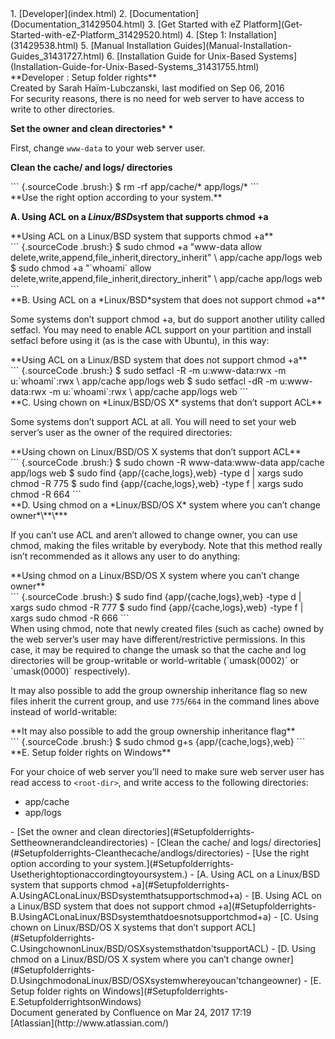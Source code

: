 <div id="page">
<div id="main" class="aui-page-panel">
<div id="main-header">
<div id="breadcrumb-section">
1.  [Developer](index.html)
2.  [Documentation](Documentation_31429504.html)
3.  [Get Started with eZ
    Platform](Get-Started-with-eZ-Platform_31429520.html)
4.  [Step 1: Installation](31429538.html)
5.  [Manual Installation
    Guides](Manual-Installation-Guides_31431727.html)
6.  [Installation Guide for Unix-Based
    Systems](Installation-Guide-for-Unix-Based-Systems_31431755.html)

</div>
**Developer : Setup folder rights**

</div>
<div id="content" class="view">
<div class="page-metadata">
Created by Sarah Haïm-Lubczanski, last modified on Sep 06, 2016

</div>
<div id="main-content" class="wiki-content group">
<div class="contentLayout2">
<div class="columnLayout two-right-sidebar"
data-layout="two-right-sidebar">
<div class="cell normal" data-type="normal">
<div class="innerCell">
For security reasons, there is no need for web server to have access to
write to other directories.

**Set the owner and clean directories\* \***

First, change `www-data` to your web server user.

**Clean the cache/ and logs/ directories**

<div class="code panel pdl" style="border-width: 1px;">
<div class="codeContent panelContent pdl">
``` {.sourceCode .brush:}
$ rm -rf app/cache/* app/logs/* 
```

</div>
</div>
**Use the right option according to your system.**

**A. Using ACL on a *Linux/BSD*system that supports chmod +a**

<div class="code panel pdl" style="border-width: 1px;">
<div class="codeHeader panelHeader pdl"
style="border-bottom-width: 1px;">
**Using ACL on a Linux/BSD system that supports chmod +a**

</div>
<div class="codeContent panelContent pdl">
``` {.sourceCode .brush:}
$ sudo chmod +a "www-data allow delete,write,append,file_inherit,directory_inherit" \
  app/cache app/logs web
$ sudo chmod +a "`whoami` allow delete,write,append,file_inherit,directory_inherit" \
  app/cache app/logs web
```

</div>
</div>
**B. Using ACL on a *Linux/BSD*system that does not support chmod +a**

Some systems don’t support chmod +a, but do support another utility
called setfacl. You may need to enable ACL support on your partition and
install setfacl before using it (as is the case with Ubuntu), in this
way:

<div class="code panel pdl" style="border-width: 1px;">
<div class="codeHeader panelHeader pdl"
style="border-bottom-width: 1px;">
**Using ACL on a Linux/BSD system that does not support chmod +a**

</div>
<div class="codeContent panelContent pdl">
``` {.sourceCode .brush:}
$ sudo setfacl -R -m u:www-data:rwx -m u:`whoami`:rwx \
  app/cache app/logs web
$ sudo setfacl -dR -m u:www-data:rwx -m u:`whoami`:rwx \
  app/cache app/logs web
```

</div>
</div>
**C. Using chown on *Linux/BSD/OS X* systems that don’t support ACL**

Some systems don’t support ACL at all. You will need to set your web
server’s user as the owner of the required directories:

<div class="code panel pdl" style="border-width: 1px;">
<div class="codeHeader panelHeader pdl"
style="border-bottom-width: 1px;">
**Using chown on Linux/BSD/OS X systems that don’t support ACL**

</div>
<div class="codeContent panelContent pdl">
``` {.sourceCode .brush:}
$ sudo chown -R www-data:www-data app/cache app/logs web
$ sudo find {app/{cache,logs},web} -type d | xargs sudo chmod -R 775
$ sudo find {app/{cache,logs},web} -type f | xargs sudo chmod -R 664
```

</div>
</div>
**D. Using chmod on a *Linux/BSD/OS X* system where you can’t change
owner*\**\***

If you can’t use ACL and aren’t allowed to change owner, you can use
chmod, making the files writable by everybody. Note that this method
really isn’t recommended as it allows any user to do anything:

<div class="code panel pdl" style="border-width: 1px;">
<div class="codeHeader panelHeader pdl"
style="border-bottom-width: 1px;">
**Using chmod on a Linux/BSD/OS X system where you can’t change owner**

</div>
<div class="codeContent panelContent pdl">
``` {.sourceCode .brush:}
$ sudo find {app/{cache,logs},web} -type d | xargs sudo chmod -R 777
$ sudo find {app/{cache,logs},web} -type f | xargs sudo chmod -R 666
```

</div>
</div>
When using chmod, note that newly created files (such as cache) owned by
the web server’s user may have different/restrictive permissions. In
this case, it may be required to change the umask so that the cache and
log directories will be group-writable or world-writable (`umask(0002)`
or `umask(0000)` respectively).

It may also possible to add the group ownership inheritance flag so new
files inherit the current group, and use `775`/`664` in the command
lines above instead of world-writable:

<div class="code panel pdl" style="border-width: 1px;">
<div class="codeHeader panelHeader pdl"
style="border-bottom-width: 1px;">
**It may also possible to add the group ownership inheritance flag**

</div>
<div class="codeContent panelContent pdl">
``` {.sourceCode .brush:}
$ sudo chmod g+s {app/{cache,logs},web}
```

</div>
</div>
**E. Setup folder rights on Windows**

For your choice of web server you’ll need to make sure web server user
has read access to `<root-dir>`, and write access to the following
directories:

-   app/cache
-   app/logs

</div>
</div>
<div class="cell aside" data-type="aside">
<div class="innerCell">
<div class="toc-macro rbtoc1490375979951">
-   [Set the owner and clean
    directories](#Setupfolderrights-Settheownerandcleandirectories)
    -   [Clean the cache/ and logs/
        directories](#Setupfolderrights-Cleanthecache/andlogs/directories)
-   [Use the right option according to
    your system.](#Setupfolderrights-Usetherightoptionaccordingtoyoursystem.)
    -   [A. Using ACL on a Linux/BSD system that supports chmod
        +a](#Setupfolderrights-A.UsingACLonaLinux/BSDsystemthatsupportschmod+a)
    -   [B. Using ACL on a Linux/BSD system that does not support chmod
        +a](#Setupfolderrights-B.UsingACLonaLinux/BSDsystemthatdoesnotsupportchmod+a)
    -   [C. Using chown on Linux/BSD/OS X systems that don’t support
        ACL](#Setupfolderrights-C.UsingchownonLinux/BSD/OSXsystemsthatdon'tsupportACL)
    -   [D. Using chmod on a Linux/BSD/OS X system where you can’t
        change
        owner](#Setupfolderrights-D.UsingchmodonaLinux/BSD/OSXsystemwhereyoucan'tchangeowner)
    -   [E. Setup folder rights on
        Windows](#Setupfolderrights-E.SetupfolderrightsonWindows)

</div>
</div>
</div>
</div>
</div>
</div>
</div>
</div>
<div id="footer" role="contentinfo">
<div class="section footer-body">
Document generated by Confluence on Mar 24, 2017 17:19

<div id="footer-logo">
[Atlassian](http://www.atlassian.com/)

</div>
</div>
</div>
</div>

